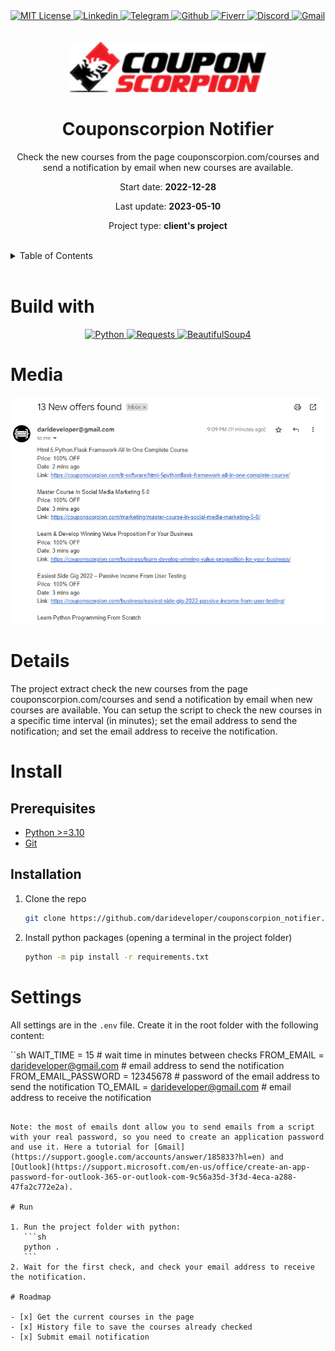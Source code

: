 <div><a href='https://github.com/github.com/darideveloper/blob/master/LICENSE' target='_blank'>
            <img src='https://img.shields.io/github/license/github.com/darideveloper.svg?style=for-the-badge' alt='MIT License' height='30px'/>
        </a><a href='https://www.linkedin.com/in/francisco-dari-hernandez-6456b6181/' target='_blank'>
                <img src='https://img.shields.io/static/v1?style=for-the-badge&message=LinkedIn&color=0A66C2&logo=LinkedIn&logoColor=FFFFFF&label=' alt='Linkedin' height='30px'/>
            </a><a href='https://t.me/darideveloper' target='_blank'>
                <img src='https://img.shields.io/static/v1?style=for-the-badge&message=Telegram&color=26A5E4&logo=Telegram&logoColor=FFFFFF&label=' alt='Telegram' height='30px'/>
            </a><a href='https://github.com/darideveloper' target='_blank'>
                <img src='https://img.shields.io/static/v1?style=for-the-badge&message=GitHub&color=181717&logo=GitHub&logoColor=FFFFFF&label=' alt='Github' height='30px'/>
            </a><a href='https://www.fiverr.com/darideveloper?up_rollout=true' target='_blank'>
                <img src='https://img.shields.io/static/v1?style=for-the-badge&message=Fiverr&color=222222&logo=Fiverr&logoColor=1DBF73&label=' alt='Fiverr' height='30px'/>
            </a><a href='https://discord.com/users/992019836811083826' target='_blank'>
                <img src='https://img.shields.io/static/v1?style=for-the-badge&message=Discord&color=5865F2&logo=Discord&logoColor=FFFFFF&label=' alt='Discord' height='30px'/>
            </a><a href='mailto:darideveloper@gmail.com?subject=Hello Dari Developer' target='_blank'>
                <img src='https://img.shields.io/static/v1?style=for-the-badge&message=Gmail&color=EA4335&logo=Gmail&logoColor=FFFFFF&label=' alt='Gmail' height='30px'/>
            </a></div><div align='center'><br><br><img src='https://github.com/darideveloper/couponscorpion-notifier/raw/master/imgs/logo.png' alt='Couponscorpion Notifier' height='80px'/>

# Couponscorpion Notifier

Check the new courses from the page couponscorpion.com/courses and send a notification by email when new courses are available.

Start date: **2022-12-28**

Last update: **2023-05-10**

Project type: **client's project**

</div><br><details>
            <summary>Table of Contents</summary>
            <ol>
<li><a href='#buildwith'>Build With</a></li>
<li><a href='#media'>Media</a></li>
<li><a href='#details'>Details</a></li>
<li><a href='#install'>Install</a></li>
<li><a href='#settings'>Settings</a></li>
<li><a href='#run'>Run</a></li>
<li><a href='#roadmap'>Roadmap</a></li></ol>
        </details><br>

# Build with

<div align='center'><a href='https://www.python.org/' target='_blank'> <img src='https://cdn.svgporn.com/logos/python.svg' alt='Python' title='Python' height='50px'/> </a><a href='https://requests.readthedocs.io/en/latest/' target='_blank'> <img src='https://requests.readthedocs.io/en/latest/_static/requests-sidebar.png' alt='Requests' title='Requests' height='50px'/> </a><a href='https://www.crummy.com/software/BeautifulSoup/' target='_blank'> <img src='https://github.com/darideveloper/darideveloper/blob/main/imgs/logo%20bs4.png?raw=true' alt='BeautifulSoup4' title='BeautifulSoup4' height='50px'/> </a></div>

# Media

![sample email](https://github.com/darideveloper/couponscorpion-notifier/raw/master/imgs/email.png)

# Details

The project extract check the new courses from the page couponscorpion.com/courses and send a notification by email when new courses are available. You can setup the script to check the new courses in a specific time interval (in minutes); set the email address to send the notification; and set the email address to receive the notification.

# Install

## Prerequisites

* [Python >=3.10](https://www.python.org/)
* [Git](https://git-scm.com/)

## Installation

1. Clone the repo
   ```sh
   git clone https://github.com/darideveloper/couponscorpion_notifier.git
   ```
2. Install python packages (opening a terminal in the project folder)
   ```sh
   python -m pip install -r requirements.txt 
   ```

# Settings

All settings are in the `.env` file. Create it in the root folder with the following content: 

``sh
	WAIT_TIME = 15 # wait time in minutes between checks
	FROM_EMAIL = darideveloper@gmail.com # email address to send the notification
	FROM_EMAIL_PASSWORD = 12345678 # password of the email address to send the notification
	TO_EMAIL = darideveloper@gmail.com # email address to receive the notification
 ```
 
Note: the most of emails dont allow you to send emails from a script with your real password, so you need to create an application password and use it. Here a tutorial for [Gmail](https://support.google.com/accounts/answer/185833?hl=en) and [Outlook](https://support.microsoft.com/en-us/office/create-an-app-password-for-outlook-365-or-outlook-com-9c56a35d-3f3d-4eca-a288-47fa2c772e2a).

# Run

1. Run the project folder with python: 
    ```sh
    python .
    ```
2. Wait for the first check, and check your email address to receive the notification.

# Roadmap

- [x] Get the current courses in the page
- [x] History file to save the courses already checked
- [x] Submit email notification


